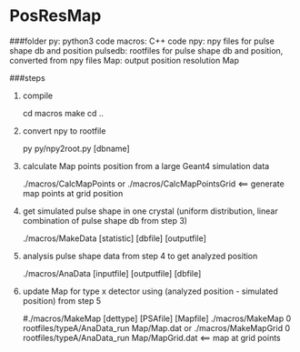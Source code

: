 # PosResMap

###folder
py:      python3 code
macros:  C++ code
npy:     npy files for pulse shape db and position
pulsedb: rootfiles for pulse shape db and position, converted from npy files
Map:     output position resolution Map

###steps
1. compile

   cd macros
   make
   cd ..

2. convert npy to rootfile

   py py/npy2root.py [dbname]


3. calculate Map points position from a large Geant4 simulation data

   ./macros/CalcMapPoints
or ./macros/CalcMapPointsGrid  <==  generate map points at grid position


4. get simulated pulse shape in one crystal (uniform distribution, linear combination of pulse shape db from step 3)

   ./macros/MakeData [statistic] [dbfile] [outputfile]


5. analysis pulse shape data from step 4 to get analyzed position

   ./macros/AnaData [inputfile] [outputfile] [dbfile]


6. update Map for type x detector using (analyzed position - simulated position) from step 5

   #./macros/MakeMap [dettype] [PSAfile] [Mapfile]
   ./macros/MakeMap 0 rootfiles/typeA/AnaData_run Map/Map.dat
or ./macros/MakeMapGrid 0 rootfiles/typeA/AnaData_run Map/MapGrid.dat  <==  map at grid points

